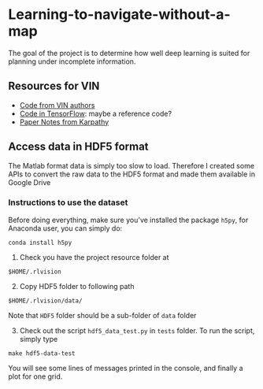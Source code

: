 # Learning-to-navigate-without-a-map
The goal of the project is to determine how well deep learning is suited for planning under incomplete information.

## Resources for VIN

+ [Code from VIN authors](https://github.com/avivt/VIN)
+ [Code in TensorFlow](https://github.com/TheAbhiKumar/tensorflow-value-iteration-networks): maybe a reference code?
+ [Paper Notes from Karpathy](https://github.com/karpathy/paper-notes/blob/master/vin.md)

## Access data in HDF5 format

The Matlab format data is simply too slow to load.
Therefore I created some APIs to convert the raw data to
the HDF5 format and made them available in Google Drive

### Instructions to use the dataset

Before doing everything, make sure you've installed the package `h5py`,
for Anaconda user, you can simply do:

```
conda install h5py
```

1. Check you have the project resource folder at

```
$HOME/.rlvision
```

2. Copy HDF5 folder to following path

```
$HOME/.rlvision/data/
```

Note that `HDF5` folder should be a sub-folder of `data` folder

3. Check out the script `hdf5_data_test.py` in `tests` folder.
To run the script, simply type

```
make hdf5-data-test
```

You will see some lines of messages printed in the console,
and finally a plot for one grid.
